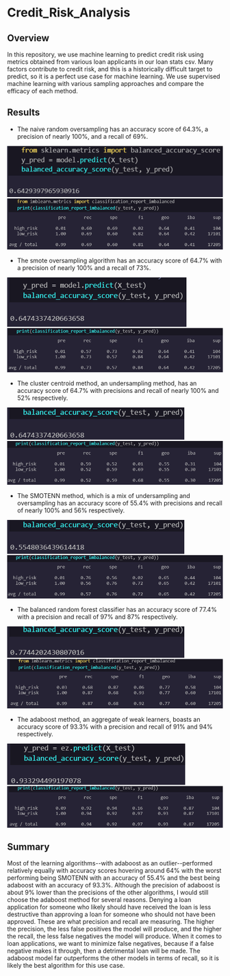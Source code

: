 # Credit_Risk_Analysis

## Overview

In this repository, we use machine learning to predict credit risk using metrics obtained from various loan applicants in our loan stats csv.  Many factors contribute to credit risk, and this is a historically difficult target to predict, so it is a perfect use case for machine learning.  We use supervised machine learning with various sampling approaches and compare the efficacy of each method.

## Results

- The naive random oversampling has an accuracy score of 64.3%, a precision of nearly 100%, and a recall of 69%.

![](images/naive_random_oversampling_bal_acc_score.png)
![](images/naive_random_oversampling_prec_recall.png)

- The smote oversampling algorithm has an accuracy score of 64.7% with a precision of nearly 100% and a recall of 73%.

![](images/smote_oversampling_bal_acc_score.png)
![](images/smote_oversampling_prec_recall.png)

- The cluster centroid method, an undersampling method, has an accuracy score of 64.7% with precisions and recall of nearly 100% and 52% respectively.

![](images/cluster_centroids_bal_acc_score.png)
![](images/cluster_centroids_prec_recall.png)

- The SMOTENN method, which is a mix of undersampling and oversampling has an accuracy score of 55.4% with precisions and recall of nearly 100% and 56% respectively.

![](images/smoteenn_bal_acc_score.png)
![](images/smoteenn_prec_recall.png)

- The balanced random forest classifier has an accuracy score of 77.4% with a precision and recall of 97% and 87% respectively.


![](images/balanced_rforest_classifier_bal_acc_score.png)
![](images/balanced_rforest_classifier_prec_recall.png)

- The adaboost method, an aggregate of weak learners, boasts an accuracy score of 93.3% with a precision and recall of 91% and 94% respectively.

![](images/adaboost_bal_acc_score.png)
![](images/adaboost_prec_recall.png)

## Summary

Most of the learning algorithms--with adaboost as an outlier--performed relatively equally with accuracy scores hovering around 64% with the worst performing being SMOTENN with an accuracy of 55.4% and the best being adaboost with an accuracy of 93.3%.  Although the precision of adaboost is about 9% lower than the precisions of the other algorithms, I would still choose the adaboost method for several reasons.  Denying a loan application for someone who likely should have received the loan is less destructive than approving a loan for someone who should not have been approved.  These are what precision and recall are measuring.  The higher the precision, the less false positives the model will produce, and the higher the recall, the less false negatives the model will produce.  When it comes to loan applications, we want to minimize false negatives, because if a false negative makes it through, then a detrimental loan will be made.  The adaboost model far outperforms the other models in terms of recall, so it is likely the best algorithm for this use case.